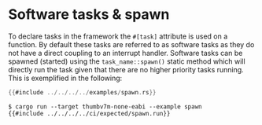 # Software tasks & spawn

To declare tasks in the framework the `#[task]` attribute is used on a function.
By default these tasks are referred to as software tasks as they do not have a direct coupling to
an interrupt handler. Software tasks can be spawned (started) using the `task_name::spawn()` static
method which will directly run the task given that there are no higher priority tasks running.
This is exemplified in the following:

``` rust
{{#include ../../../../examples/spawn.rs}}
```

``` console
$ cargo run --target thumbv7m-none-eabi --example spawn
{{#include ../../../../ci/expected/spawn.run}}
```
